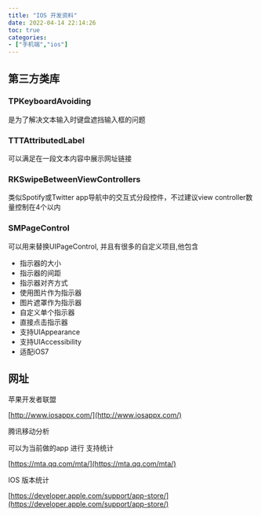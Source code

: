 ```yaml
---
title: "IOS 开发资料"
date: 2022-04-14 22:14:26
toc: true
categories:
- ["手机端","ios"]
---
```


## 第三方类库




### TPKeyboardAvoiding
是为了解决文本输入时键盘遮挡输入框的问题

### TTTAttributedLabel
可以满足在一段文本内容中展示网址链接

### RKSwipeBetweenViewControllers
类似Spotify或Twitter app导航中的交互式分段控件，不过建议view controller数量控制在4个以内

### SMPageControl
可以用来替换UIPageControl, 并且有很多的自定义项目,他包含

- 指示器的大小
- 指示器的间距
- 指示器对齐方式
- 使用图片作为指示器
- 图片遮罩作为指示器
- 自定义单个指示器
- 直接点击指示器
- 支持UIAppearance
- 支持UIAccessibility
- 适配iOS7

## 网址
苹果开发者联盟

[http://www.iosappx.com/](http://www.iosappx.com/)

腾讯移动分析

可以为当前做的app 进行 支持统计

[https://mta.qq.com/mta/](https://mta.qq.com/mta/)

IOS 版本统计

[https://developer.apple.com/support/app-store/](https://developer.apple.com/support/app-store/)

